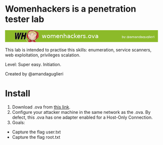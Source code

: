 # Womenhackers is a penetration tester lab 
![](https://github.com/amandaguglieri/womenhackers/blob/main/womenhackers.png)

This lab is intended to practise this skills: enumeration, service scanners, web exploitation, privileges scalation. 

Level: Super easy. Initiation.

Created by @amandaguglieri

# Install
1. Download .ova from [this link](https://drive.google.com/file/d/1AgZKGEOOf04m9Idx7DOacZDRXAslWjaH/view?usp=sharing).
2. Configure your attacker machine in the same network as the .ova. By defect, this .ova has one adapter enabled for a Host-Only Connection.
3. Goals:
+ Capture the flag user.txt
+ Capture the flag root.txt
